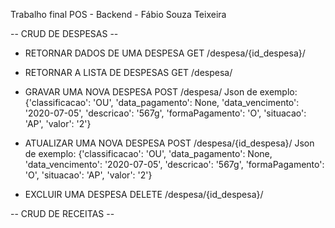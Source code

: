 Trabalho final POS - Backend - Fábio Souza Teixeira

-- CRUD DE DESPESAS --

- RETORNAR DADOS DE UMA DESPESA
GET /despesa/{id_despesa}/

- RETORNAR A LISTA DE DESPESAS
GET /despesa/

- GRAVAR UMA NOVA DESPESA
POST /despesa/
Json de exemplo: {'classificacao': 'OU', 'data_pagamento': None, 'data_vencimento': '2020-07-05', 'descricao': '567g', 'formaPagamento': 'O', 'situacao': 'AP', 'valor': '2'}

- ATUALIZAR UMA NOVA DESPESA
POST /despesa/{id_despesa}/
Json de exemplo: {'classificacao': 'OU', 'data_pagamento': None, 'data_vencimento': '2020-07-05', 'descricao': '567g', 'formaPagamento': 'O', 'situacao': 'AP', 'valor': '2'}

- EXCLUIR UMA DESPESA
DELETE /despesa/{id_despesa}/


-- CRUD DE RECEITAS --